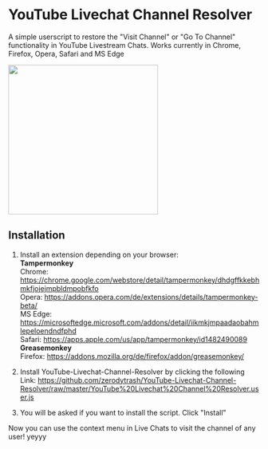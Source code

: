 # YouTube Livechat Channel Resolver
 A simple userscript to restore the "Visit Channel" or "Go To Channel" functionality in YouTube Livestream Chats. Works currently in Chrome, Firefox, Opera, Safari and MS Edge
 
 <img src="https://raw.githubusercontent.com/zerodytrash/YouTube-Livechat-Channel-Resolver/master/screenshot1.png" width="300">

## Installation
1. Install an extension depending on your browser: <br>
<b>Tampermonkey</b><br>
Chrome: https://chrome.google.com/webstore/detail/tampermonkey/dhdgffkkebhmkfjojejmpbldmpobfkfo  <br>
Opera: https://addons.opera.com/de/extensions/details/tampermonkey-beta/  <br>
MS Edge: https://microsoftedge.microsoft.com/addons/detail/iikmkjmpaadaobahmlepeloendndfphd  <br>
Safari: https://apps.apple.com/us/app/tampermonkey/id1482490089  <br>
<b>Greasemonkey</b><br>
Firefox: https://addons.mozilla.org/de/firefox/addon/greasemonkey/

2. Install YouTube-Livechat-Channel-Resolver by clicking the following Link: https://github.com/zerodytrash/YouTube-Livechat-Channel-Resolver/raw/master/YouTube%20Livechat%20Channel%20Resolver.user.js

3. You will be asked if you want to install the script. Click "Install"

Now you can use the context menu in Live Chats to visit the channel of any user! yeyyy

